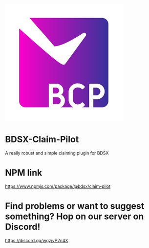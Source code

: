 ![(https://github.com/legitbox/BDSX-Claim-Pilot/blob/main/BCPicon.png?raw=true)](https://github.com/legitbox/BDSX-Claim-Pilot/blob/toast/BCPicon.png?raw=true)
# BDSX-Claim-Pilot
A really robust and simple claiming plugin for BDSX

# NPM link
https://www.npmjs.com/package/@bdsx/claim-pilot

# Find problems or want to suggest something? Hop on our server on Discord!
https://discord.gg/wgzjvP2n4X
